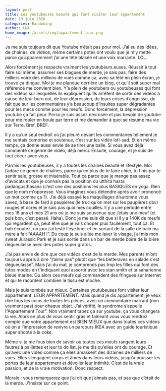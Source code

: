 ```yaml
---
layout: post
title: Les youtubeuses beauté qui font visiter leur appartement
date: 19 juin 2020
categories: Randoming
author: LNA
home_image: /assets/img/appartement_tour.png
---
```

Je me suis toujours dit que Youtube n’était pas pour moi. J’ai eu des idées, de chaînes, de vidéos, même certains potes ont voulu que je m’y mette parce qu’apparemment j’ai une tête blasée et une voix marrante. LOL. 

Alors forcément je respecte vraiment les youtubeurs.euses. Réussir à tout faire soi même, assumer ses blagues de merde, je sais pas, faire des milliers voire des millions de vues comme ça, avec sa tête en plein écran, je trouve ça dingue. Moi je me planque derrière un blog, et qu’il soit super mal référencé me convient bien. Y’a plein de youtubers ou youtubeuses qui font des vidéos sur lesquelles ils expliquent qu’ils arrêtent de sortir des vidéos à cause de leur burn out, de leur dépression, de leurs crises d’angoisse, du fait que sur les commentaires y’a beaucoup d’insultes super dégradantes pour les mecs comme pour les meufs. Donc forcément, la dépression youtube ça fait peur. Perso je suis assez névrosée et pas besoin de youtube pour me rouler en boule par terre et me demander à quoi se résume ma vie sur Terre. Bref. BREF. 

Il y a qu’un seul endroit où j’ai pleuré devant les commentaires tellement je me sentais comprise et soutenue, c’est sur les vidéo lofi-sad. Et en même temps, ça donne aussi envie de se tirer une balle. Si vous avez déjà commenté ce genre de vidéo, déjà merci. Ensuite, courage, et je suis de tout coeur avec vous. 

Parmis les youtubeuses, il y a toutes les chaînes beauté et lifestyle. Moi j’adore ce genre de chaînes, parce qu’en plus de te faire chier, tu finis par te sentir sale, grosse et misérable. Tout ça parce que je mange pas assez d’avocats et que je connais pas la position du utthita hasta padangusthasana (c’est une des positions les plus BASIQUES en yoga. Rien que le nom m'oppresse. Vous imaginez vous détendre après avoir prononcé un mot comme ça ?). J’ai déjà essayé les maquillages d’automne vous savez, à base de fard à paupières (le truc qu’on met sur les paupières obv) rouges et ocres et je sais pas quoi mes couilles. Il y a une période entre mes 18 ans et mes 21 ans où je me suis souvenue que j’étais une meuf (et puis bon, c’est passé. Haha). Donc je me suis dit que si il y a 140K de meufs qui regardent ça, peut être que je vais choper plus facilement, tout ça. Et bah écoutez, un jour j’ai testé l'eye liner et en sortant de la salle de bain ma mère a fait “AAAAH !”. Du coup je suis allée me laver le visage, j’ai mis mon sweat Jurassic Park et je suis sortie dans un bar de merde boire de la bière dégueulasse avec des potes super gratos.

J’ai pas envie de dire que ces vidéos c’est de la merde. Mes parents m’ont toujours appris à dire “j’aime pas” plutôt que “les betteraves en salade c’est dégueulasse”. Mais j’ai du mal, je comprends pas trop les filles qui font des tutos modes en t'indiquant quoi assortir avec tes stan smith et ta saharienne bleue marine. Ou alors ces meufs qui commandent des fringues sur internet et qui te racontent combien le tissu est moche. 

Mais je suis tombée sur mieux. Certaines youtubeuses font visiter leur appartement. LEUR APPARTEMENT. Mais quand je dis appartement, je veux dire tous les coins de toutes les pièces, avec un commentaire marrant (non vraiment pas)  pour chaque objet. J’ai vérifié, le syndrome s’appelle l”Appartement Tour”. Non vraiment tapez ça sur youtube, ça vous changera la vie. Alors en plus de vous sentir gras et fainéant vous vous rendrez compte que votre appartement est BIEN MIEUX que dans toutes ces vidéos où on a l’impression de revivre un parcours IKEA avec un guide touristique super shooté à la coke. 

Même si je me fous bien de savoir où toutes ces meufs rangent leurs feutres à paillettes et leur to do list, je me dis qu’elles ont du courage. Et qu’avec une vidéo comme ça elles amassent des dizaines de milliers de vues. Elles s’engagent corps et âmes dans leurs vidéos, jusqu’à pousser les portes de leur appartement et dévoiler leur intimité. C’est de la vraie passion, et de la vraie motivation. Donc respect.

<p class="morale">Morale : vous remarquerez que j’ai dit que j’aimais pas, et pas que c’était de la merde. J'insiste sur ce point.</p>